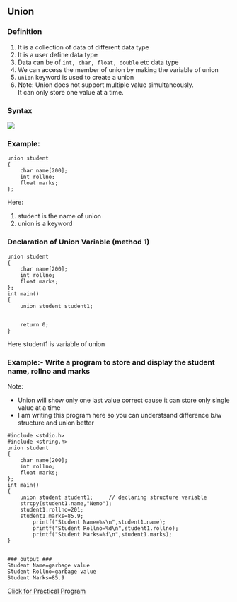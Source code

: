 ## Union

### Definition

1. It is a collection of data of different data type
2. It is a user define data type
3. Data can be of `int, char, float, double` etc data type
4. We can access the member of union by making the variable of union
5. `union` keyword is used to create a union
6. Note: Union does not support multiple value simultaneously. <br> It can only store one value at a time.


### Syntax

![](resource:assets/images/C/img-b35.png)

### Example:

```
union student
{
	char name[200];
	int rollno;
	float marks;
};
```

Here: 
1. student is the name of union
2. union is a keyword

### Declaration of Union Variable (method 1)
```
union student
{
	char name[200];
	int rollno;
	float marks;
};
int main()
{
	union student student1;


	return 0;
}

```
Here student1 is variable of union

### Example:- Write a program to store and display the student name, rollno and marks

Note: 
- Union will show only one last value correct cause it can store only single value at a time
- I am writing this program here so you can understsand difference b/w structure and union better


```
#include <stdio.h>
#include <string.h>
union student
{
	char name[200];
	int rollno;
	float marks;
};
int main()
{
	union student student1; 	// declaring structure variable
	strcpy(student1.name,"Nemo");
	student1.rollno=201;
	student1.marks=85.9;
		printf("Student Name=%s\n",student1.name);
		printf("Student Rollno=%d\n",student1.rollno);
		printf("Student Marks=%f\n",student1.marks);
}


### output ###
Student Name=garbage value
Student Rollno=garbage value
Student Marks=85.9

```

<a href="##">Click for Practical Program</a>